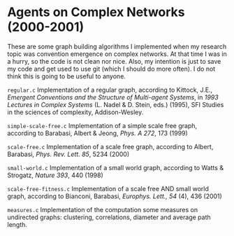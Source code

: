 # Agents on Complex Networks (2000-2001)

These are some graph building algorithms I implemented when my research topic was convention emergence on complex networks. At that time I was in a hurry, so the code is not clean nor nice. Also, my intention is just to save my code and get used to use git (which I should do more often). I do not think this is going to be useful to anyone.

`regular.c` Implementation of a regular graph, according to Kittock, J.E., *Emergent Conventions and the Structure of Multi-agent Systems*, in *1993 Lectures in Complex Systems* (L. Nadel \& D. Stein, eds.) (1995), SFI Studies in the sciences of complexity, Addison-Wesley.

`simple-scale-free.c` Implementation of a simple scale free graph, according to Barabasi, Albert & Jeong, *Phys. A 272*, 173 (1999)

`scale-free.c` Implementation of a scale free graph, according to Albert, Barabasi, *Phys. Rev. Lett. 85*, 5234 (2000)

`small-world.c` Implementation of a small world graph, according to Watts & Strogatz, *Nature 393*, 440 (1998)

`scale-free-fitness.c` Implementation of a scale free AND small world graph, according to Bianconi, Barabasi, *Europhys. Lett., 54* (4), 436 (2001)	

`measures.c` Implementation of the computation some measures on undirected graphs: clustering, correlations, diameter and average path length.

